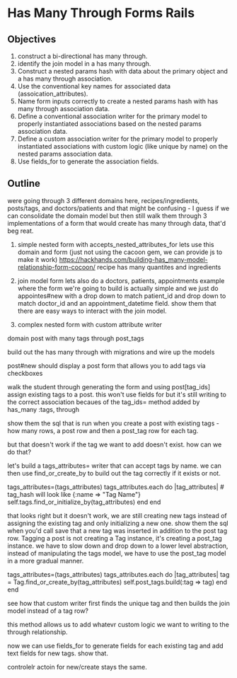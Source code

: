 
# Has Many Through Forms Rails

## Objectives

1. construct a bi-directional has many through.
2. identify the join model in a has many through.
3. Construct a nested params hash with data about the primary object and a has many through association.
4. Use the conventional key names for associated data (assoication_attributes).
5. Name form inputs correctly to create a nested params hash with has many through association data.
6. Define a conventional association writer for the primary model to properly instantiated associations based on the nested params association data.
7. Define a custom association writer for the primary model to properly instantiated associations with custom logic (like unique by name) on the nested params association data.
8. Use fields_for to generate the association fields.

## Outline

were going through 3 different domains here, recipes/ingredients, posts/tags, and doctors/patients and that might be confusing - I guess if we can consolidate the domain model but then still walk them through 3 implementations of a form that would create has many through data, that'd beg reat.

1. simple nested form with accepts_nested_attributes_for
  lets use this domain and form (just not using the cacoon gem, we can provide js to make it work)
  https://hackhands.com/building-has_many-model-relationship-form-cocoon/
  recipe has many quantites and ingredients

2. join model form
lets also do a doctors, patients, appointments example where the form we're going to build is actually simple and we just do appointes#new with a drop down to match patient_id and drop down to match doctor_id and an appointment_datetime field. show them that there are easy ways to interact with the join model.

3. complex nested form with custom attribute writer

domain
  post with many tags through post_tags

build out the has many through with migrations and wire up the models

post#new should display a post form that allows you to add tags via checkboxes

walk the student through generating the form and using post[tag_ids] assign existing tags to a post. this won't use fields for but it's still writing to the correct association becaues of the tag_ids= method added by has_many :tags, through

show them the sql that is run when you create a post with existing tags - how many rows, a post row and then a post_tag row for each tag.

but that doesn't work if the tag we want to add doesn't exist. how can we do that?

let's build a tags_attributes= writer that can accept tags by name. we can then use find_or_create_by to build out the tag correctly if it exists or not.

tags_attributes=(tags_attributes)
  tags_attributes.each do |tag_attributes|
    # tag_hash will look like {:name => "Tag Name"}
    self.tags.find_or_initialize_by(tag_attributes)
  end
end

that looks right but it doesn't work, we are still creating new tags instead of assigning the existing tag and only initializing a new one. show them the sql when you'd call save that a new tag was inserted in addition to the post tag row. Tagging a post is not creating a Tag instance, it's creating a post_tag instance. we have to slow down and drop down to a lower level abstraction, instead of manipulating the tags model, we have to use the post_tag model in a more gradual manner.

tags_attributes=(tags_attributes)
  tags_attributes.each do |tag_attributes|
    tag = Tag.find_or_create_by(tag_attributes)
    self.post_tags.build(:tag => tag)
  end
end

see how that custom writer first finds the unique tag and then builds the join model instead of a tag row?

this method allows us to add whatevr custom logic we want to writing to the through relationship.

now we can use fields_for to generate fields for each existing tag and add text fields for new tags. show that.

controlelr actoin for new/create stays the same.
